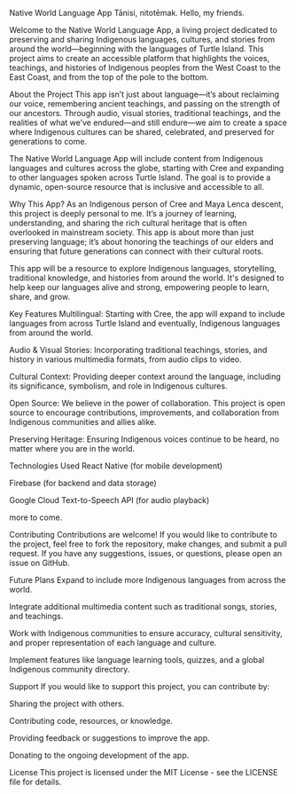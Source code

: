 Native World Language App
Tānisi, nitotēmak.
Hello, my friends.

Welcome to the Native World Language App, a living project dedicated to preserving and sharing Indigenous languages, cultures, and stories from around the world—beginning with the languages of Turtle Island. This project aims to create an accessible platform that highlights the voices, teachings, and histories of Indigenous peoples from the West Coast to the East Coast, and from the top of the pole to the bottom.

About the Project
This app isn’t just about language—it’s about reclaiming our voice, remembering ancient teachings, and passing on the strength of our ancestors. Through audio, visual stories, traditional teachings, and the realities of what we’ve endured—and still endure—we aim to create a space where Indigenous cultures can be shared, celebrated, and preserved for generations to come.

The Native World Language App will include content from Indigenous languages and cultures across the globe, starting with Cree and expanding to other languages spoken across Turtle Island. The goal is to provide a dynamic, open-source resource that is inclusive and accessible to all.

Why This App?
As an Indigenous person of Cree and Maya Lenca descent, this project is deeply personal to me. It’s a journey of learning, understanding, and sharing the rich cultural heritage that is often overlooked in mainstream society. This app is about more than just preserving language; it’s about honoring the teachings of our elders and ensuring that future generations can connect with their cultural roots.

This app will be a resource to explore Indigenous languages, storytelling, traditional knowledge, and histories from around the world. It's designed to help keep our languages alive and strong, empowering people to learn, share, and grow.

Key Features
Multilingual: Starting with Cree, the app will expand to include languages from across Turtle Island and eventually, Indigenous languages from around the world.

Audio & Visual Stories: Incorporating traditional teachings, stories, and history in various multimedia formats, from audio clips to video.

Cultural Context: Providing deeper context around the language, including its significance, symbolism, and role in Indigenous cultures.

Open Source: We believe in the power of collaboration. This project is open source to encourage contributions, improvements, and collaboration from Indigenous communities and allies alike.

Preserving Heritage: Ensuring Indigenous voices continue to be heard, no matter where you are in the world.

Technologies Used
React Native (for mobile development)

Firebase (for backend and data storage)

Google Cloud Text-to-Speech API (for audio playback)

more to come.

Contributing
Contributions are welcome! If you would like to contribute to the project, feel free to fork the repository, make changes, and submit a pull request. If you have any suggestions, issues, or questions, please open an issue on GitHub.

Future Plans
Expand to include more Indigenous languages from across the world.

Integrate additional multimedia content such as traditional songs, stories, and teachings.

Work with Indigenous communities to ensure accuracy, cultural sensitivity, and proper representation of each language and culture.

Implement features like language learning tools, quizzes, and a global Indigenous community directory.

Support
If you would like to support this project, you can contribute by:

Sharing the project with others.

Contributing code, resources, or knowledge.

Providing feedback or suggestions to improve the app.

Donating to the ongoing development of the app.

License
This project is licensed under the MIT License - see the LICENSE file for details.
